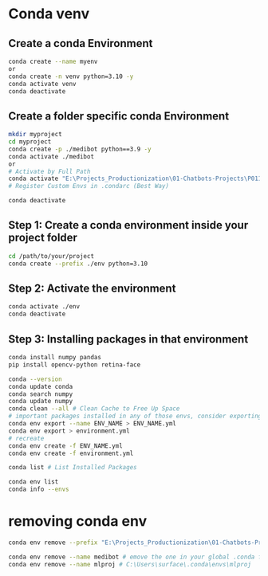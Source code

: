 # Conda venv
## Create a conda Environment 
```bash
conda create --name myenv
or 
conda create -n venv python=3.10 -y
conda activate venv
conda deactivate
```

## Create a folder specific conda Environment 
```bash
mkdir myproject
cd myproject
conda create -p ./medibot python==3.9 -y
conda activate ./medibot
or 
# Activate by Full Path
conda activate "E:\Projects_Productionization\01-Chatbots-Projects\P011-medical-chatbot-local\medibot"
# Register Custom Envs in .condarc (Best Way)

conda deactivate
```

## Step 1: Create a conda environment inside your project folder
```bash
cd /path/to/your/project
conda create --prefix ./env python=3.10
```
## Step 2: Activate the environment
```bash
conda activate ./env
conda deactivate
```
## Step 3: Installing packages in that environment
```bash
conda install numpy pandas
pip install opencv-python retina-face
```

```bash
conda --version
conda update conda
conda search numpy
conda update numpy
conda clean --all # Clean Cache to Free Up Space
# important packages installed in any of those envs, consider exporting them first:
conda env export --name ENV_NAME > ENV_NAME.yml 
conda env export > environment.yml 
# recreate
conda env create -f ENV_NAME.yml 
conda env create -f environment.yml 

conda list # List Installed Packages

conda env list
conda info --envs
```
# removing conda env
```bash
conda env remove --prefix "E:\Projects_Productionization\01-Chatbots-Projects\P011-medical-chatbot-local\medibot"

conda env remove --name medibot # emove the one in your global .conda folder
conda env remove --name mlproj # C:\Users\surface\.conda\envs\mlproj
